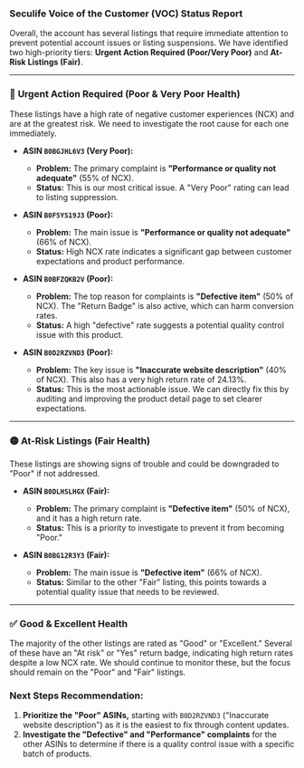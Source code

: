 ### Seculife Voice of the Customer (VOC) Status Report

Overall, the account has several listings that require immediate attention to prevent potential account issues or listing suspensions. We have identified two high-priority tiers: **Urgent Action Required (Poor/Very Poor)** and **At-Risk Listings (Fair)**.

---

### 🔴 **Urgent Action Required (Poor & Very Poor Health)**

These listings have a high rate of negative customer experiences (NCX) and are at the greatest risk. We need to investigate the root cause for each one immediately.

*   **ASIN `B0BGJHL6V3` (Very Poor):**
    *   **Problem:** The primary complaint is **"Performance or quality not adequate"** (55% of NCX).
    *   **Status:** This is our most critical issue. A "Very Poor" rating can lead to listing suppression.

*   **ASIN `B0F5YS19J3` (Poor):**
    *   **Problem:** The main issue is **"Performance or quality not adequate"** (66% of NCX).
    *   **Status:** High NCX rate indicates a significant gap between customer expectations and product performance.

*   **ASIN `B0BFZQKB2V` (Poor):**
    *   **Problem:** The top reason for complaints is **"Defective item"** (50% of NCX). The "Return Badge" is also active, which can harm conversion rates.
    *   **Status:** A high "defective" rate suggests a potential quality control issue with this product.

*   **ASIN `B0D2RZVND3` (Poor):**
    *   **Problem:** The key issue is **"Inaccurate website description"** (40% of NCX). This also has a very high return rate of 24.13%.
    *   **Status:** This is the most actionable issue. We can directly fix this by auditing and improving the product detail page to set clearer expectations.

---

### 🟡 **At-Risk Listings (Fair Health)**

These listings are showing signs of trouble and could be downgraded to "Poor" if not addressed.

*   **ASIN `B0DLHSLHGX` (Fair):**
    *   **Problem:** The primary complaint is **"Defective item"** (50% of NCX), and it has a high return rate.
    *   **Status:** This is a priority to investigate to prevent it from becoming "Poor."

*   **ASIN `B0BG12R3Y3` (Fair):**
    *   **Problem:** The main issue is **"Defective item"** (66% of NCX).
    *   **Status:** Similar to the other "Fair" listing, this points towards a potential quality issue that needs to be reviewed.

---

### ✅ **Good & Excellent Health**

The majority of the other listings are rated as "Good" or "Excellent." Several of these have an "At risk" or "Yes" return badge, indicating high return rates despite a low NCX rate. We should continue to monitor these, but the focus should remain on the "Poor" and "Fair" listings.

### **Next Steps Recommendation:**

1.  **Prioritize the "Poor" ASINs,** starting with `B0D2RZVND3` ("Inaccurate website description") as it is the easiest to fix through content updates.
2.  **Investigate the "Defective" and "Performance" complaints** for the other ASINs to determine if there is a quality control issue with a specific batch of products.
